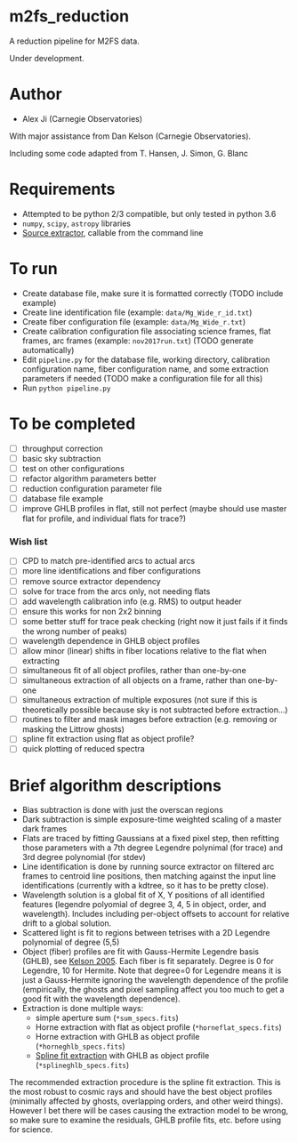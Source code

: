 # m2fs_reduction
A reduction pipeline for M2FS data.

Under development.

# Author
* Alex Ji (Carnegie Observatories)

With major assistance from Dan Kelson (Carnegie Observatories).

Including some code adapted from T. Hansen, J. Simon, G. Blanc

# Requirements
* Attempted to be python 2/3 compatible, but only tested in python 3.6
* `numpy`, `scipy`, `astropy` libraries
* [Source extractor](https://www.astromatic.net/software/sextractor), callable from the command line

# To run
* Create database file, make sure it is formatted correctly (TODO include example)
* Create line identification file (example: `data/Mg_Wide_r_id.txt`)
* Create fiber configuration file (example: `data/Mg_Wide_r.txt`)
* Create calibration configuration file associating science frames, flat frames, arc frames (example: `nov2017run.txt`) (TODO generate automatically) 
* Edit `pipeline.py` for the database file, working directory, calibration configuration name, fiber configuration name, and some extraction parameters if needed (TODO make a configuration file for all this)
* Run `python pipeline.py`

# To be completed
- [ ] throughput correction
- [ ] basic sky subtraction
- [ ] test on other configurations
- [ ] refactor algorithm parameters better
- [ ] reduction configuration parameter file
- [ ] database file example
- [ ] improve GHLB profiles in flat, still not perfect (maybe should use master flat for profile, and individual flats for trace?)

### Wish list
- [ ] CPD to match pre-identified arcs to actual arcs
- [ ] more line identifications and fiber configurations
- [ ] remove source extractor dependency
- [ ] solve for trace from the arcs only, not needing flats
- [ ] add wavelength calibration info (e.g. RMS) to output header
- [ ] ensure this works for non 2x2 binning
- [ ] some better stuff for trace peak checking (right now it just fails if it finds the wrong number of peaks)
- [ ] wavelength dependence in GHLB object profiles
- [ ] allow minor (linear) shifts in fiber locations relative to the flat when extracting
- [ ] simultaneous fit of all object profiles, rather than one-by-one
- [ ] simultaneous extraction of all objects on a frame, rather than one-by-one
- [ ] simultaneous extraction of multiple exposures (not sure if this is theoretically possible because sky is not subtracted before extraction...)
- [ ] routines to filter and mask images before extraction (e.g. removing or masking the Littrow ghosts)
- [ ] spline fit extraction using flat as object profile?
- [ ] quick plotting of reduced spectra

# Brief algorithm descriptions
* Bias subtraction is done with just the overscan regions
* Dark subtraction is simple exposure-time weighted scaling of a master dark frames
* Flats are traced by fitting Gaussians at a fixed pixel step, then refitting those parameters with a 7th degree Legendre polynimal (for trace) and 3rd degree polynomial (for stdev)
* Line identification is done by running source extractor on filtered arc frames to centroid line positions, then matching against the input line identifications (currently with a kdtree, so it has to be pretty close).
* Wavelength solution is a global fit of X, Y positions of all identified features (legendre polyomial of degree 3, 4, 5 in object, order, and wavelength). Includes including per-object offsets to account for relative drift to a global solution.
* Scattered light is fit to regions between tetrises with a 2D Legendre polynomial of degree (5,5)
* Object (fiber) profiles are fit with Gauss-Hermite Legendre basis (GHLB), see [Kelson 2005](http://code.obs.carnegiescience.edu/Algorithms/ghlb/view). Each fiber is fit separately. Degree is 0 for Legendre, 10 for Hermite. Note that degree=0 for Legendre means it is just a Gauss-Hermite ignoring the wavelength dependence of the profile (empirically, the ghosts and pixel sampling affect you too much to get a good fit with the wavelength dependence).
* Extraction is done multiple ways:
  * simple aperture sum (`*sum_specs.fits`)
  * Horne extraction with flat as object profile (`*horneflat_specs.fits`)
  * Horne extraction with GHLB as object profile (`*horneghlb_specs.fits`)
  * [Spline fit extraction](http://code.obs.carnegiescience.edu/Algorithms/ghlb/view) with GHLB as object profile (`*splineghlb_specs.fits`)

The recommended extraction procedure is the spline fit extraction. This is the most robust to cosmic rays and should have the best object profiles (minimally affected by ghosts, overlapping orders, and other weird things).
However I bet there will be cases causing the extraction model to be wrong, so make sure to examine the residuals, GHLB profile fits, etc. before using for science.
